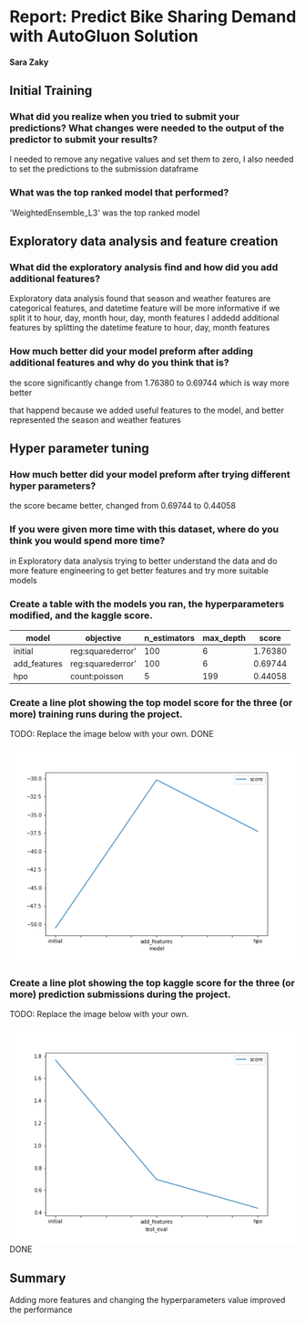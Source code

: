# Report: Predict Bike Sharing Demand with AutoGluon Solution
####  Sara Zaky

## Initial Training
### What did you realize when you tried to submit your predictions? What changes were needed to the output of the predictor to submit your results?
I needed to remove any negative values and set them to zero, I also needed to set the predictions to the submission dataframe

### What was the top ranked model that performed?
'WeightedEnsemble_L3' was the top ranked model

## Exploratory data analysis and feature creation
### What did the exploratory analysis find and how did you add additional features?
Exploratory data analysis found that season and weather features are categorical features, and datetime feature will be more informative if we split it to hour, day, month
hour, day, month features
I addedd additional features by splitting the datetime feature to hour, day, month features

### How much better did your model preform after adding additional features and why do you think that is?
the score significantly change from 1.76380 to 0.69744 which is way more better

that happend because we added useful features to the model, and better represented the season and weather features 

## Hyper parameter tuning
### How much better did your model preform after trying different hyper parameters?
the score became better, changed from 0.69744 to 0.44058

### If you were given more time with this dataset, where do you think you would spend more time?
in Exploratory data analysis trying to better understand the data and do more feature engineering to get better features and try more suitable models


### Create a table with the models you ran, the hyperparameters modified, and the kaggle score.
|model|objective|n_estimators|max_depth|score|
|--|--|--|--|--|
|initial|reg:squarederror'|100|6|1.76380|
|add_features|reg:squarederror'|100|6|0.69744|
|hpo|count:poisson|5|199|0.44058|

### Create a line plot showing the top model score for the three (or more) training runs during the project.

TODO: Replace the image below with your own. DONE

![model_train_score.png](model_train_score.png)

### Create a line plot showing the top kaggle score for the three (or more) prediction submissions during the project.

TODO: Replace the image below with your own.

![model_test_score.png](model_test_score.png) DONE

## Summary
Adding more features and changing the hyperparameters value improved the performance
